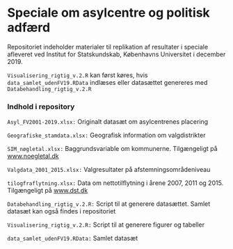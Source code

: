 # Speciale om asylcentre og politisk adfærd
Repositoriet indeholder materialer til replikation af resultater i speciale afleveret ved Institut for Statskundskab, Københavns Universitet i december 2019.

`Visualisering_rigtig_v.2.R` kan først køres, hvis `data_samlet_udenFV19.RData` indlæses eller datasættet genereres med `Databehandling_rigtig_v.2.R`

### Indhold i repository
`Asyl_FV2001-2019.xlsx:` Originalt datasæt om asylcentrenes placering

`Geografiske_stamdata.xlsx:` Geografisk information om valgdistrikter

`SIM_nøgletal.xlsx:` Baggrundsvariable om kommunerne. Tilgængeligt på www.noegletal.dk

`Valgdata_2001_2015.xlsx:` Valgresultater på afstemningsområdeniveau

`tilogfraflytning.xlsx:` Data om nettotilflytning i årene 2007, 2011 og 2015. Tilgængeligt på www.dst.dk

`Databehandling_rigtig_v.2.R:` Script til at generere datasættet. Samlet datasæt kan også findes i repositoriet

`Visualisering_rigtig_v.2.R:` Script til at generere figurer og tabeller

`data_samlet_udenFV19.RData:` Samlet datasæt
